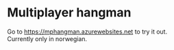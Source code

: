 # Multiplayer hangman
Go to https://mphangman.azurewebsites.net to try it out.  
Currently only in norwegian. 

